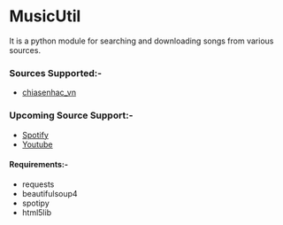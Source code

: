 # MusicUtil

It is a python module for searching and downloading songs from various sources.

### Sources Supported:-
- [chiasenhac_vn](http://chiasenhac.vn)

### Upcoming Source Support:-
- [Spotify](https://spotify.com)
- [Youtube](https://youtube.com)

#### Requirements:-
* requests
* beautifulsoup4
* spotipy
* html5lib

